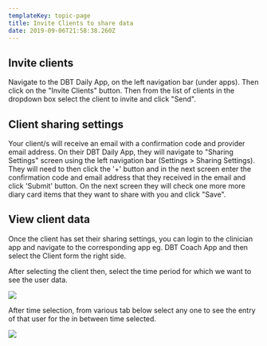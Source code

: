 ```yaml
---
templateKey: topic-page
title: Invite Clients to share data
date: 2019-09-06T21:58:38.260Z
---
```

## Invite clients

Navigate to the DBT Daily App, on the left navigation bar (under apps). Then click on the "Invite Clients" button. Then from the list of clients in the dropdown box select the client to invite and click "Send".



## Client sharing settings

Your client/s will receive an email with a confirmation code and provider email address. On their DBT Daily App, they will navigate to "Sharing Settings" screen using the left navigation bar (Settings > Sharing Settings). They will need to then click the '+' button and in the next screen enter the confirmation code and email address that they received in the email and click 'Submit' button. On the next screen they will check one more more diary card items that they want to share with you and click "Save".



## View client data

Once the client has set their sharing settings, you can login to the clinician app and navigate to the corresponding app eg. DBT Coach App and then select the Client form the right side.

After selecting the client then, select the time period for which we want to see the user data.

![](/img/time_selection.png)



After time selection, from various tab below select any one to see the entry of that user for the in between time selected.

![](/img/data.png)
